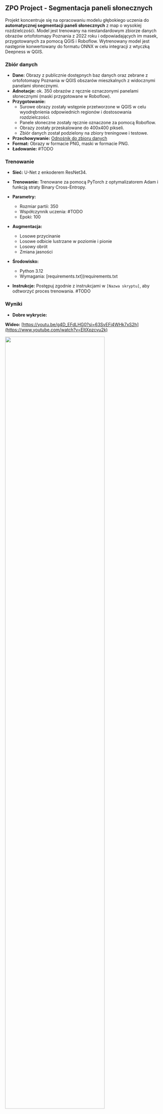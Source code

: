 ## ZPO Project - Segmentacja paneli słonecznych

Projekt koncentruje się na opracowaniu modelu głębokiego uczenia do **automatycznej segmentacji paneli słonecznych** z map o wysokiej rozdzielczośći. Model jest trenowany na niestandardowym zbiorze danych obrazów ortofotomapy Poznania z 2022 roku i odpowiadających im masek, przygotowanych za pomocą QGIS i Roboflow. Wytrenowany model jest następnie konwertowany do formatu ONNX w celu integracji z wtyczką Deepness w QGIS.

### Zbiór danych

* **Dane:** Obrazy z publicznie dostępnych baz danych oraz zebrane z ortofotomapy Poznania w QGIS obszarów mieszkalnych z widocznymi panelami słonecznymi.
* **Adnotacje:** ok. 350 obrazów z ręcznie oznaczonymi panelami słonecznymi (maski przygotowane w Roboflow).
* **Przygotowanie:**
    * Surowe obrazy zostały wstępnie przetworzone w QGIS w celu wyodrębnienia odpowiednich regionów i dostosowania rozdzielczości.
    * Panele słoneczne zostały ręcznie oznaczone za pomocą Roboflow.
    * Obrazy zostały przeskalowane do 400x400 pikseli.
    * Zbiór danych został podzielony na zbiory treningowe i testowe.
* **Przechowywanie:** [Odnośnik do zbioru danych](https://drive.google.com/drive/folders/11ptMzoiv22ziqJZgnMNuydakWCt2jOsu)
* **Format:** Obrazy w formacie PNG, maski w formacie PNG.
* **Ładowanie:** #TODO

### Trenowanie

* **Sieć:** U-Net z enkoderem ResNet34.
* **Trenowanie:** Trenowane za pomocą PyTorch z optymalizatorem Adam i funkcją straty Binary Cross-Entropy.
* **Parametry:**
    * Rozmiar partii: 350
    * Współczynnik uczenia: #TODO
    * Epoki: 100
* **Augmentacja:**
    * Losowe przycinanie
    * Losowe odbicie lustrzane w poziomie i pionie
    * Losowy obrót
    * Zmiana jasności
      
* **Środowisko:**
    * Python 3.12
    * Wymagania: [requirements.txt](requirements.txt
    
* **Instrukcje:** Postępuj zgodnie z instrukcjami w `[Nazwa skryptu]`, aby odtworzyć proces trenowania. #TODO

### Wyniki

* **Dobre wykrycie:**
  
**Wideo:** [https://youtu.be/g4D_EFdLHG0?si=63SvEFi4WHk7xS2h](https://www.youtube.com/watch?v=EItXpzcvu2k)
  
<img src="photos/1.png" style="width: 80%; height: 80%;">
<img src="photos/2.png" style="width: 80%; height: 80%;">
<img src="photos/3.png" style="width: 80%; height: 80%;">
<img src="photos/4.png" style="width: 80%; height: 80%;">
<img src="photos/5.png" style="width: 80%; height: 80%;">
<img src="photos/6.png" style="width: 80%; height: 80%;">
<img src="photos/7.png" style="width: 80%; height: 80%;">

  
* **Złe wykrycie:**
  
Model czasami napotyka trudności w rozpoznawaniu szklarni, niektórych fragmentów ciemnych dachów oraz samochodów.
Najbardziej obawialiśmy się problemów z rozróżnianiem okien dachowych, ponieważ na zdjęciach satelitarnych mogą przypominać panele fotowoltaiczne. Jednak nasz model skutecznie radzi sobie z ich odróżnianiem.

<img src="photos/s1.png" style="width: 80%; height: 80%;">
<img src="photos/s2.png" style="width: 80%; height: 80%;">
  

  
* **Metryki:**
    * F1-score: 0.81
    * Precision: 0.87
    * Recall: 0.75

### Wytrenowany model w ONNX

* **Model:** Folder ONNX
* **Format:** ONNX z metadanymi Deepness (rozdzielczość przestrzenna, progi).

### Demo

* **Ortofotomapa:** Poznan 2022 aerial ortophoto high resolution
* **Lokalizacja:** zachodnia część Poznania, na zachód rzeki Warty. Wrocław, Biskupin i okolice

### Osoby

* Antonina Frąckowiak
* Ksawery Giera
* Daniel Błaszkiewicz
